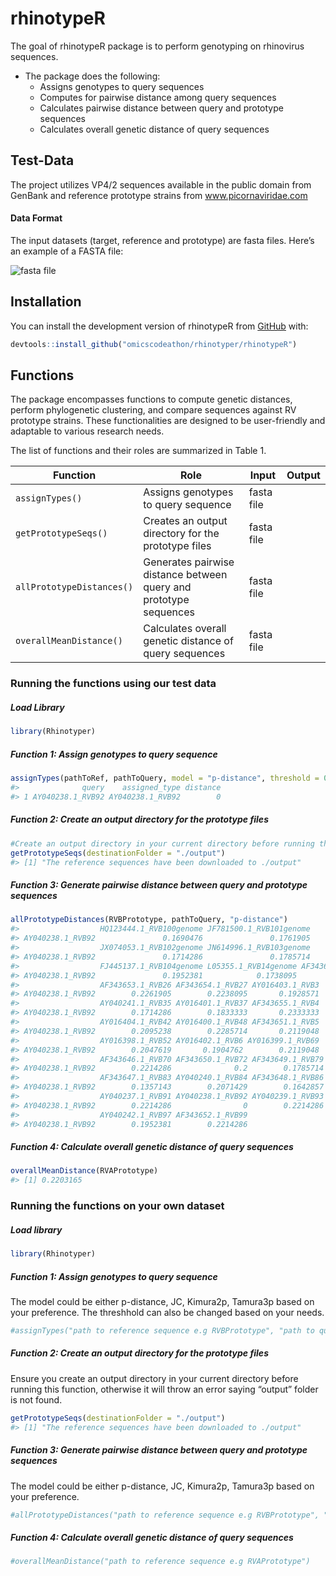 
# rhinotypeR

<!-- badges: start -->
<!-- badges: end -->

The goal of rhinotypeR package is to perform genotyping on rhinovirus
sequences.

- The package does the following:
  - Assigns genotypes to query sequences
  - Computes for pairwise distance among query sequences
  - Calculates pairwise distance between query and prototype sequences
  - Calculates overall genetic distance of query sequences

## Test-Data

The project utilizes VP4/2 sequences available in the public domain from
GenBank and reference prototype strains from www.picornaviridae.com

#### Data Format

The input datasets (target, reference and prototype) are fasta files.
Here’s an example of a FASTA file: 

![fasta file](https://github.com/omicscodeathon/rhinotyper/blob/main/rhinotypeR/man/figures/example_fasta_file.png)

## Installation

You can install the development version of rhinotypeR from
[GitHub](https://github.com) with:

``` r
devtools::install_github("omicscodeathon/rhinotyper/rhinotypeR")
```

## Functions

The package encompasses functions to compute genetic distances, perform
phylogenetic clustering, and compare sequences against RV prototype
strains. These functionalities are designed to be user-friendly and
adaptable to various research needs.

The list of functions and their roles are summarized in Table 1.

| Function                  | Role                                                              | Input      | Output |
|---------------------------|-------------------------------------------------------------------|------------|--------|
| `assignTypes()`           | Assigns genotypes to query sequence                               | fasta file |        |
| `getPrototypeSeqs()`      | Creates an output directory for the prototype files               | fasta file |        |
| `allPrototypeDistances()` | Generates pairwise distance between query and prototype sequences | fasta file |        |
| `overallMeanDistance()`   | Calculates overall genetic distance of query sequences            | fasta file |        |

### Running the functions using our test data

##### Load Library

``` r
library(Rhinotyper)
```

##### Function 1: Assign genotypes to query sequence

``` r
assignTypes(pathToRef, pathToQuery, model = "p-distance", threshold = 0.105)
#>              query    assigned_type distance
#> 1 AY040238.1_RVB92 AY040238.1_RVB92        0
```

##### Function 2: Create an output directory for the prototype files

``` r
#Create an output directory in your current directory before running this function
getPrototypeSeqs(destinationFolder = "./output")
#> [1] "The reference sequences have been downloaded to ./output"
```

##### Function 3: Generate pairwise distance between query and prototype sequences

``` r
allPrototypeDistances(RVBPrototype, pathToQuery, "p-distance")
#>                  HQ123444.1_RVB100genome JF781500.1_RVB101genome
#> AY040238.1_RVB92               0.1690476               0.1761905
#>                  JX074053.1_RVB102genome JN614996.1_RVB103genome
#> AY040238.1_RVB92               0.1714286               0.1785714
#>                  FJ445137.1_RVB104genome L05355.1_RVB14genome AF343645.1_RVB17
#> AY040238.1_RVB92               0.1952381            0.1738095        0.2071429
#>                  AF343653.1_RVB26 AF343654.1_RVB27 AY016403.1_RVB3
#> AY040238.1_RVB92        0.2261905        0.2238095       0.1928571
#>                  AY040241.1_RVB35 AY016401.1_RVB37 AF343655.1_RVB4
#> AY040238.1_RVB92        0.1714286        0.1833333       0.2333333
#>                  AY016404.1_RVB42 AY016400.1_RVB48 AF343651.1_RVB5
#> AY040238.1_RVB92        0.2095238        0.2285714       0.2119048
#>                  AY016398.1_RVB52 AY016402.1_RVB6 AY016399.1_RVB69
#> AY040238.1_RVB92        0.2047619       0.1904762        0.2119048
#>                  AF343646.1_RVB70 AF343650.1_RVB72 AF343649.1_RVB79
#> AY040238.1_RVB92        0.2214286              0.2        0.1785714
#>                  AF343647.1_RVB83 AY040240.1_RVB84 AF343648.1_RVB86
#> AY040238.1_RVB92        0.1357143        0.2071429        0.1642857
#>                  AY040237.1_RVB91 AY040238.1_RVB92 AY040239.1_RVB93
#> AY040238.1_RVB92        0.2214286                0        0.2214286
#>                  AY040242.1_RVB97 AF343652.1_RVB99
#> AY040238.1_RVB92        0.1952381        0.2214286
```

##### Function 4: Calculate overall genetic distance of query sequences

``` r
overallMeanDistance(RVAPrototype)
#> [1] 0.2203165
```

### Running the functions on your own dataset

##### Load library

``` r
library(Rhinotyper)
```

##### Function 1: Assign genotypes to query sequence

The model could be either p-distance, JC, Kimura2p, Tamura3p based on
your preference. The threshhold can also be changed based on your needs.

``` r
#assignTypes("path to reference sequence e.g RVBPrototype", "path to query sequence", model = "Tamura3p", threshold = 0.105)
```

##### Function 2: Create an output directory for the prototype files

Ensure you create an output directory in your current directory before
running this function, otherwise it will throw an error saying “output”
folder is not found.

``` r
getPrototypeSeqs(destinationFolder = "./output")
#> [1] "The reference sequences have been downloaded to ./output"
```

##### Function 3: Generate pairwise distance between query and prototype sequences

The model could be either p-distance, JC, Kimura2p, Tamura3p based on
your preference.

``` r
#allPrototypeDistances("path to reference sequence e.g RVBPrototype", "path to query sequence", "Tamura3p")
```

##### Function 4: Calculate overall genetic distance of query sequences

``` r
#overallMeanDistance("path to reference sequence e.g RVAPrototype")
```

